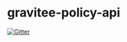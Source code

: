 # gravitee-policy-api

[![Gitter](https://badges.gitter.im/gravitee-io/gravitee-policy-api.svg)](https://gitter.im/gravitee-io/gravitee-policy-api?utm_source=badge&utm_medium=badge&utm_campaign=pr-badge&utm_content=badge)
